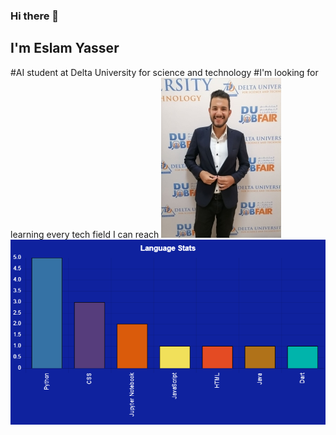 ### Hi there 👋   
## I'm Eslam Yasser 
#AI student at Delta University for science and technology 
#I'm looking for learning every tech field I can reach 
![](7.jpg)<br />
![Alt text](chart-ESLAMYASSER-1.jpg)

